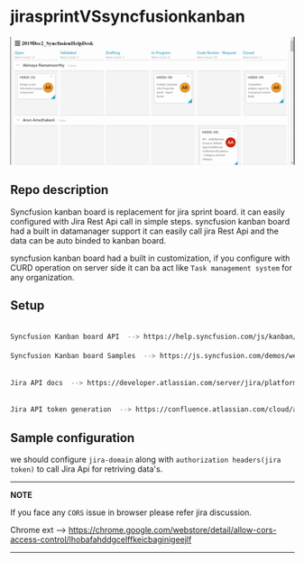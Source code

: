 # jirasprintVSsyncfusionkanban

![image](./jira-board.gif)

## Repo description

Syncfusion kanban board is replacement for jira sprint board. it can easily configured with Jira Rest Api call in simple steps. syncfusion kanban board had a built in datamanager support it can easily call jira Rest Api and the data can be auto binded to kanban board. 

syncfusion kanban board had a built in customization, if you configure with CURD operation on server side it can ba act like `Task management system` for any organization.

## Setup

```sh

Syncfusion Kanban board API  --> https://help.syncfusion.com/js/kanban/overview

Syncfusion Kanban board Samples  --> https://js.syncfusion.com/demos/web/#!/bootstrap/kanban/defaultfunctionalities

```

```sh

Jira API docs  --> https://developer.atlassian.com/server/jira/platform/rest-apis/

```

```sh

Jira API token generation  --> https://confluence.atlassian.com/cloud/api-tokens-938839638.html

```


## Sample configuration

we should configure `jira-domain` along with `authorization headers(jira token)` to call Jira Api for retriving data's.



---
**NOTE**

If you face any `CORS` issue in browser please refer jira discussion. 

Chrome ext -->  https://chrome.google.com/webstore/detail/allow-cors-access-control/lhobafahddgcelffkeicbaginigeejlf

---
